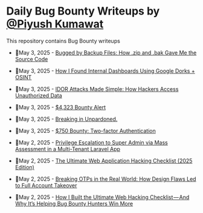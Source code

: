 # Daily Bug Bounty Writeups by [@Piyush Kumawat](https://twitter.com/piyush_supiy) 
This repository contains Bug Bounty writeups

<!-- BLOG-POST-LIST:START -->
 - 💯May 3, 2025 - [Bugged by Backup Files: How .zip and .bak Gave Me the Source Code](https://infosecwriteups.com/bugged-by-backup-files-how-zip-and-bak-gave-me-the-source-code-872a376b0b2b?source=rss------bug_bounty-5) 

 - 💯May 3, 2025 - [How I Found Internal Dashboards Using Google Dorks + OSINT](https://infosecwriteups.com/how-i-found-internal-dashboards-using-google-dorks-osint-5f2c9515fcd6?source=rss------bug_bounty-5) 

 - 💯May 3, 2025 - [IDOR Attacks Made Simple: How Hackers Access Unauthorized Data](https://infosecwriteups.com/idor-attacks-made-simple-how-hackers-access-unauthorized-data-ca1158d18190?source=rss------bug_bounty-5) 

 - 💯May 3, 2025 - [$4,323 Bounty Alert](https://infosecwriteups.com/4-323-bounty-alert-4af6e66bb8c1?source=rss------bug_bounty-5) 

 - 💯May 3, 2025 - [Breaking in Unpardoned.](https://medium.com/h7w/breaking-in-unpardoned-02f64d4f412e?source=rss------bug_bounty-5) 

 - 💯May 3, 2025 - [$750 Bounty: Two-factor Authentication](https://osintteam.blog/750-bounty-two-factor-authentication-5241a45e7fc1?source=rss------bug_bounty-5) 

 - 💯May 2, 2025 - [Privilege Escalation to Super Admin via Mass Assessment in a Multi-Tenant Laravel App](https://medium.com/@rahulms_71093/privilege-escalation-to-super-admin-via-mass-assessment-in-a-multi-tenant-laravel-app-526d1309de73?source=rss------bug_bounty-5) 

 - 💯May 2, 2025 - [The Ultimate Web Application Hacking Checklist &lpar;2025 Edition&rpar;](https://medium.com/@ZishanAdThandar/the-ultimate-web-application-hacking-checklist-2025-edition-eea1a0a23977?source=rss------bug_bounty-5) 

 - 💯May 2, 2025 - [Breaking OTPs in the Real World: How Design Flaws Led to Full Account Takeover](https://medium.com/@Arioex/breaking-otps-in-the-real-world-how-design-flaws-led-to-full-account-takeover-46a09f95eaba?source=rss------bug_bounty-5) 

 - 💯May 2, 2025 - [How I Built the Ultimate Web Hacking Checklist — And Why It’s Helping Bug Bounty Hunters Win More](https://medium.com/@ZishanAdThandar/how-i-built-the-ultimate-web-hacking-checklist-and-why-its-helping-bug-bounty-hunters-win-more-d6ef0cb8dc4b?source=rss------bug_bounty-5) 
<!-- BLOG-POST-LIST:END -->
